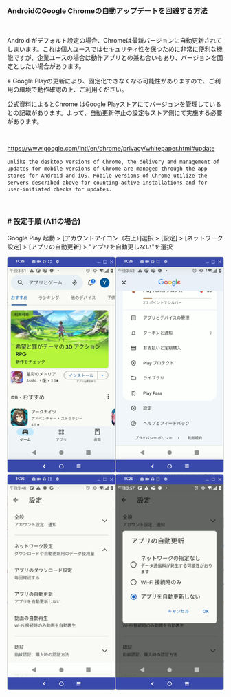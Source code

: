 ### AndroidのGoogle Chromeの自動アップデートを回避する方法

</br>

Android がデフォルト設定の場合、Chromeは最新バージョンに自動更新されてしまいます。これは個人ユースではセキュリティ性を保つために非常に便利な機能ですが、企業ユースの場合は動作アプリとの兼ね合いもあり、バージョンを固定としたい場合があります。

※ Google Playの更新により、固定化できなくなる可能性がありますので、ご利用の環境で動作確認の上、ご利用ください。

公式資料によるとChrome はGoogle Playストアにてバージョンを管理しているとの記載があります。よって、自動更新停止の設定もストア側にて実施する必要があります。

</br>


https://www.google.com/intl/en/chrome/privacy/whitepaper.html#update

    Unlike the desktop versions of Chrome, the delivery and management of updates for mobile versions of Chrome are managed through the app stores for Android and iOS. Mobile versions of Chrome utilize the servers described above for counting active installations and for user-initiated checks for updates.

</br>

### # 設定手順 (A11の場合)

Google Play 起動 > [アカウントアイコン（右上）]選択 > [設定] > [ネットワーク設定] > [アプリの自動更新] > "アプリを自動更しない"を選択

<img src="./image-1.png" width="50%"><img src="./image-2.png" width="50%"><img src="./image.png" width="50%"><img src="./image-3.png" width="50%">
